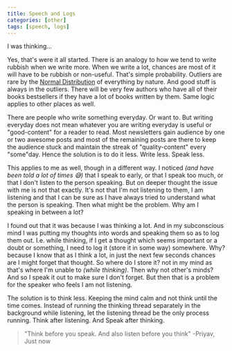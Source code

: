 ```yaml
---
title: Speech and Logs
categories: [other]
tags: [speech, logs]
---
```


I was thinking...

Yes, that's were it all started. There is an analogy to how we tend to write rubbish when we write more. When we write a lot, chances are most of it will have to be rubbish or non-useful. That's simple probability. Outliers are rare by the [Normal Distribution](https://en.wikipedia.org/wiki/Normal_distribution) of everything by nature. And good stuff is always in the outliers. There will be very few authors who have all of their books bestsellers if they have a lot of books written by them. Same logic applies to other places as well.

There are people who write something everyday. Or want to. But writing everyday does not mean whatever you are writing everyday is useful or "good-content" for a reader to read. Most newsletters gain audience by one or two awesome posts and most of the remaining posts are there to keep the audience stuck and maintain the streak of "quality-content" every "some"day. Hence the solution is to do it less. Write less. Speak less.

This applies to me as well, though in a different way. I noticed *(and have been told a lot of times 😅)* that I speak to early, or that I speak too much, or that I don't listen to the person speaking. But on deeper thought the issue with me is not that exactly. It's not that I'm not listening to them, I am listening and that I can be sure as I have always tried to understand what the person is speaking. Then what might be the problem. Why am I speaking in between a lot?

I found out that it was because I was thinking a lot. And in my subconscious mind I was putting my thoughts into words and speaking them so as to log them out. I.e. while thinking, if I get a thought which seems important or a doubt or something, I need to log it (store it in some way) somewhere. Why? because I know that as I think a lot, in just the next few seconds chances are I might forget that thought. So where do I store it? not in my mind as that's where I'm unable to *(while thinking)*. Then why not other's minds? And so I speak it out to make sure I don't forget. But then that is a problem for the speaker who feels I am not listening.

The solution is to think less. Keeping the mind calm and not think until the time comes. Instead of running the thinking thread separately in the background while listening, let the listening thread be the only process running. Think after listening. And Speak after thinking.

> "Think before you speak. And also listen before you think"
> -Priyav, Just now
